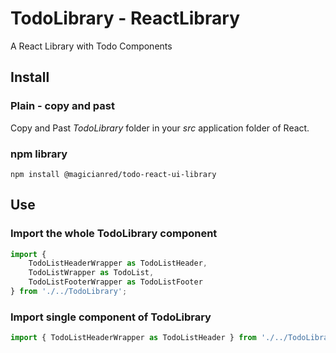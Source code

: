 # TodoLibrary - ReactLibrary

A React Library with Todo Components

## Install

### Plain - copy and past

Copy and Past *TodoLibrary* folder in your *src* application folder of React.

### npm library

```
npm install @magicianred/todo-react-ui-library
```

## Use

### Import the whole TodoLibrary component

```javascript
import { 
    TodoListHeaderWrapper as TodoListHeader, 
    TodoListWrapper as TodoList, 
    TodoListFooterWrapper as TodoListFooter 
} from './../TodoLibrary';
```


### Import single component of TodoLibrary

```javascript
import { TodoListHeaderWrapper as TodoListHeader } from './../TodoLibrary/TodoListHeaderWrapper';
```

